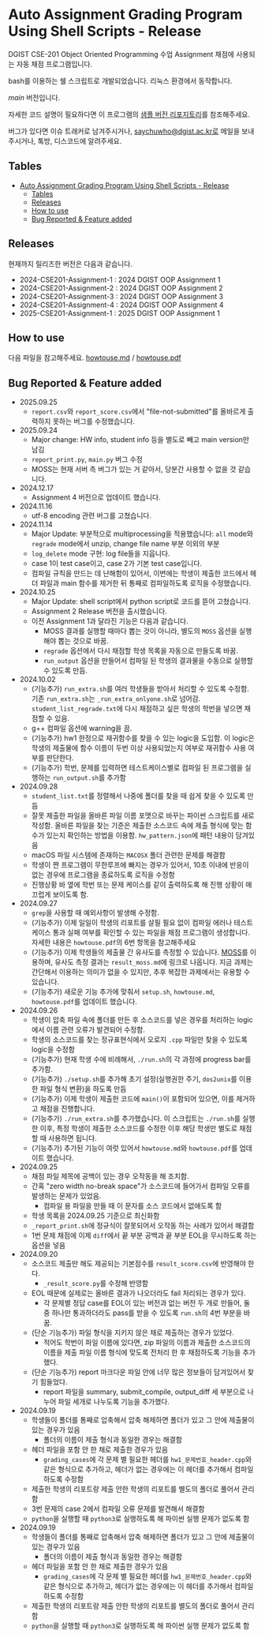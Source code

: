 # Auto Assignment Grading Program Using Shell Scripts - Release

DGIST CSE-201 Object Oriented Programming 수업 Assignment 채점에 사용되는 자동 채점 프로그램입니다.

bash를 이용하는 쉘 스크립트로 개발되었습니다. 리눅스 환경에서 동작합니다.

*main* 버전입니다.

자세한 코드 설명이 필요하다면 이 프로그램의 [샘플 버전 리포지토리](https://github.com/saychuwho/auto_grading)를 참조해주세요.

버그가 있다면 이슈 트래커로 남겨주시거나, saychuwho@dgist.ac.kr로 메일을 보내주시거나, 톡방, 디스코드에 알려주세요.

## Tables

- [Auto Assignment Grading Program Using Shell Scripts - Release](#auto-assignment-grading-program-using-shell-scripts---release)
  - [Tables](#tables)
  - [Releases](#releases)
  - [How to use](#how-to-use)
  - [Bug Reported \& Feature added](#bug-reported--feature-added)

## Releases

현재까지 릴리즈한 버전은 다음과 같습니다. 

- 2024-CSE201-Assignment-1 : 2024 DGIST OOP Assignment 1
- 2024-CSE201-Assignment-2 : 2024 DGIST OOP Assignment 2
- 2024-CSE201-Assignment-3 : 2024 DGIST OOP Assignment 3
- 2024-CSE201-Assignment-4 : 2024 DGIST OOP Assignment 4
- 2025-CSE201-Assignment-1 : 2025 DGIST OOP Assignment 1

## How to use

다음 파일을 참고해주세요. [howtouse.md](./howtouse.md) / [howtouse.pdf](./howtouse.pdf)

## Bug Reported & Feature added

- 2025.09.25
  - `report.csv`와 `report_score.csv`에서 "file-not-submitted"를 올바르게 출력하지 못하는 버그를 수정했습니다.
- 2025.09.24
  - Major change: HW info, student info 등을 별도로 빼고 main version만 남김
  - `report_print.py`, `main.py` 버그 수정
  - MOSS는 현재 서버 측 버그가 있는 거 같아서, 당분간 사용할 수 없을 것 같습니다.
- 2024.12.17
  - Assignment 4 버전으로 업데이트 했습니다.
- 2024.11.16
  - utf-8 encoding 관련 버그를 고쳤습니다.
- 2024.11.14
  - Major Update: 부분적으로 multiprocessing을 적용했습니다: `all` mode와 `regrade` mode에서 unzip, change file name 부분 이외의 부분
  - `log_delete` mode 구현: log file들을 지웁니다.
  - case 1이 test case이고, case 2가 기본 test case입니다.
  - 컴파일 규칙을 만드는 데 난해함이 있어서, 이번에는 학생이 제출한 코드에서 헤더 파일과 main 함수를 제거한 뒤 통째로 컴파일하도록 로직을 수정했습니다.
- 2024.10.25
  - Major Update: shell script에서 python script로 코드를 뜯어 고쳤습니다. 
  - Assignment 2 Release 버전을 출시했습니다. 
  - 이전 Assignment 1과 달라진 기능은 다음과 같습니다.
    - MOSS 결과를 실행할 때마다 뽑는 것이 아니라, 별도의 `MOSS` 옵션을 실행해야 뽑는 것으로 바꿈.
    - `regrade` 옵션에서 다시 채점할 학생 목록을 자동으로 만들도록 바꿈.
    - `run_output` 옵션을 만들어서 컴파일 된 학생의 결과물을 수동으로 실행할 수 있도록 만듬.
- 2024.10.02
  - (기능추가) `run_extra.sh`를 여러 학생들을 받아서 처리할 수 있도록 수정함. 기존 `run_extra.sh`는 `_run_extra_onlyone.sh`로 넘어감. `student_list_regrade.txt`에 다시 채점하고 싶은 학생의 학번을 넣으면 채점할 수 있음.
  - g++ 컴파일 옵션에 warning을 끔.
  - (기능추가) hw1 한정으로 재귀함수를 찾을 수 있는 logic을 도입함. 이 logic은 학생의 제출물에 함수 이름이 두번 이상 사용되었는지 여부로 재귀함수 사용 여부를 판단한다.
  - (기능추가) 학번, 문제를 입력하면 테스트케이스별로 컴파일 된 프로그램을 실행하는 `run_output.sh`를 추가함
- 2024.09.28 
  - `student_list.txt`를 정렬해서 나중에 폴더를 찾을 때 쉽게 찾을 수 있도록 만듬
  - 잘못 제출한 파일을 올바른 파일 이름 포맷으로 바꾸는 파이썬 스크립트를 새로 작성함. 올바른 파일을 찾는 기준은 제출한 소스코드 속에 제출 형식에 맞는 함수가 있는지 확인하는 방법을 이용함. `hw_pattern.json`에 패턴 내용이 담겨있음
  - macOS 파일 시스템에 존재하는 `MACOSX` 폴더 관련한 문제를 해결함
  - 학생이 짠 프로그램이 무한루프에 빠지는 경우가 있어서, 10초 이내에 반응이 없는 경우에 프로그램을 종료하도록 로직을 수정함
  - 진행상황 바 옆에 학번 또는 문제 케이스를 같이 출력하도록 해 진행 상황이 매끄럽게 보이도록 함.
- 2024.09.27
  - `grep`을 사용할 때 예외사항이 발생해 수정함.
  - (기능추가) 이제 일일이 학생의 리포트를 살필 필요 없이 컴파일 에러나 테스트 케이스 통과 실패 여부를 확인할 수 있는 파일을 채점 프로그램이 생성합니다. 자세한 내용은 `howtouse.pdf`의 6번 항목을 참고해주세요
  - (기능추가) 이제 학생들의 제출물 간 유사도를 측정할 수 있습니다. [MOSS](https://theory.stanford.edu/~aiken/moss/)를 이용하며, 유사도 측정 결과는 `result_moss.md`에 링크로 나옵니다. 지금 과제는 간단해서 이용하는 의미가 없을 수 있지만, 추후 복잡한 과제에서는 유용할 수 있습니다.
  - (기능추가) 새로운 기능 추가에 맞춰서 `setup.sh`, `howtouse.md`, `howtouse.pdf`를 업데이트 했습니다.
- 2024.09.26
  - 학생이 압축 파일 속에 폴더를 만든 후 소스코드를 넣은 경우를 처리하는 logic에서 이름 관련 오류가 발견되어 수정함.
  - 학생의 소스코드를 찾는 정규표현식에서 오로지 `.cpp` 파일만 찾을 수 있도록 logic을 수정함
  - (기능추가) 현재 학생 수에 비례해서, `./run.sh`의 각 과정에 progress bar를 추가함. 
  - (기능추가) `./setup.sh`를 추가해 초기 설정(실행권한 주기, `dos2unix`를 이용한 파일 형식 변환)을 하도록 만듬
  - (기능추가) 이제 학생이 제출한 코드에 `main()`이 포함되어 있으면, 이를 제거하고 채점을 진행합니다.
  - (기능추가) `./run_extra.sh`를 추가했습니다. 이 스크립트는 `./run.sh`를 실행한 이후, 특정 학생이 제출한 소스코드를 수정한 이후 해당 학생만 별도로 채점할 때 사용하면 됩니다.
  - (기능추가) 추가된 기능이 여럿 있어서 `howtouse.md`와 `howtouse.pdf`를 업데이트 했습니다.
- 2024.09.25
  - 채점 파일 제목에 공백이 있는 경우 오작동을 해 조치함.
  - 간혹 "zero width no-break space"가 소스코드에 들어가서 컴파일 오류를 발생하는 문제가 있었음. 
    - 컴파일 용 파일을 만들 때 이 문자를 소스 코드에서 없애도록 함
  - 학생 목록을 2024.09.25 기준으로 최신화함
  - `_report_print.sh`에 정규식이 잘못되어서 오작동 하는 사례가 있어서 해결함
  - 1번 문제 채점에 이제 `diff`에서 끝 부분 공백과 끝 부분 EOL을 무시하도록 하는 옵션을 넣음
- 2024.09.20
  - 소스코드 제출만 해도 제공되는 기본점수를 `result_score.csv`에 반영해야 한다.
    - `_result_score.py`를 수정해 반영함
  - EOL 때문에 실제로는 올바른 결과가 나오더라도 fail 처리되는 경우가 있다. 
    - 각 문제별 정답 case를 EOL이 있는 버전과 없는 버전 두 개로 만들어, 둘 중 하나만 통과하더라도 pass를 받을 수 있도록 `run.sh`의 4번 부분을 바꿈.
  - (단순 기능추가) 파일 형식을 지키지 않은 채로 제출하는 경우가 있었다.
    - 적어도 학번이 파일 이름에 있다면, zip 파일의 이름과 제출한 소스코드의 이름을 제출 파일 이름 형식에 맞도록 전처리 한 후 채점하도록 기능을 추가했다.
  - (단순 기능추가) report 마크다운 파일 안에 너무 많은 정보들이 담겨있어서 찾기 힘들었다. 
    - report 파일을 summary, submit_compile, output_diff 세 부분으로 나누어 파일 세개로 나누도록 기능을 추가했다. 
- 2024.09.19
  - 학생들이 폴더를 통째로 압축해서 압축 해제하면 폴더가 있고 그 안에 제출물이 있는 경우가 있음
    - 폴더의 이름이 제출 형식과 동일한 경우는 해결함
  - 헤더 파일을 포함 안 한 채로 제출한 경우가 있음
    - `grading_cases`에 각 문제 별 필요한 헤더를 `hw1_문제번호_header.cpp`와 같은 형식으로 추가하고, 헤더가 없는 경우에는 이 헤더를 추가해서 컴파일하도록 수정함
  - 제출한 학생의 리포트랑 제출 안한 학생의 리포트를 별도의 폴더로 풀어서 관리함
  - 3번 문제의 case 2에서 컴파일 오류 문제를 발견해서 해결함
  - `python`을 실행할 때 `python3`로 실행하도록 해 파이썬 실행 문제가 없도록 함
- 2024.09.19
  - 학생들이 폴더를 통째로 압축해서 압축 해제하면 폴더가 있고 그 안에 제출물이 있는 경우가 있음
    - 폴더의 이름이 제출 형식과 동일한 경우는 해결함
  - 헤더 파일을 포함 안 한 채로 제출한 경우가 있음
    - `grading_cases`에 각 문제 별 필요한 헤더를 `hw1_문제번호_header.cpp`와 같은 형식으로 추가하고, 헤더가 없는 경우에는 이 헤더를 추가해서 컴파일하도록 수정함
  - 제출한 학생의 리포트랑 제출 안한 학생의 리포트를 별도의 폴더로 풀어서 관리함
  - `python`을 실행할 때 `python3`로 실행하도록 해 파이썬 실행 문제가 없도록 함

